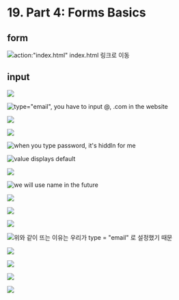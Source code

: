 # 19. Part 4: Forms Basics

## form

![action:&quot;index.html&quot; index.html &#xB9C1;&#xD06C;&#xB85C; &#xC774;&#xB3D9;](.gitbook/assets/2019-12-30-3.14.22.png)

## input

![](.gitbook/assets/2019-12-30-3.15.25.png)

![type=&quot;email&quot;, you have to input @, .com in the website](.gitbook/assets/2019-12-30-3.16.34.png)

![](.gitbook/assets/2019-12-30-3.16.44.png)

![](.gitbook/assets/2019-12-30-3.18.40.png)

![when you type password, it&apos;s hiddln for me](.gitbook/assets/2019-12-30-3.18.57.png)

![value displays default](.gitbook/assets/2019-12-30-3.20.08.png)

![](.gitbook/assets/2019-12-30-3.20.42.png)

![we will use name in the future](.gitbook/assets/2019-12-30-3.21.10.png)

![](.gitbook/assets/2019-12-30-3.21.28.png)

![](.gitbook/assets/2019-12-30-3.21.42.png)

![](.gitbook/assets/2019-12-30-3.21.54.png)

![&#xC704;&#xC640; &#xAC19;&#xC774; &#xB728;&#xB294; &#xC774;&#xC720;&#xB294; &#xC6B0;&#xB9AC;&#xAC00; type = &quot;email&quot; &#xB85C; &#xC124;&#xC815;&#xD588;&#xAE30; &#xB54C;&#xBB38;](.gitbook/assets/2019-12-30-3.23.59.png)

![](.gitbook/assets/2019-12-30-3.25.40.png)

![](.gitbook/assets/2019-12-30-3.25.58.png)

![](.gitbook/assets/2019-12-30-3.26.55.png)

![](.gitbook/assets/2019-12-30-3.27.04.png)



